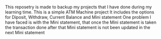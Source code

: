 This reposetry is made to backup my projects that I have done during my learning time.
This is a simple ATM Machine project
It includes the options for Diposit, Withdraw, Current Balance and Mini statement
  One problem I have faced is with the Mini statement, that once the Mini statement is taken the transaction done after that Mini statement is not been updated in the next Mini statement
